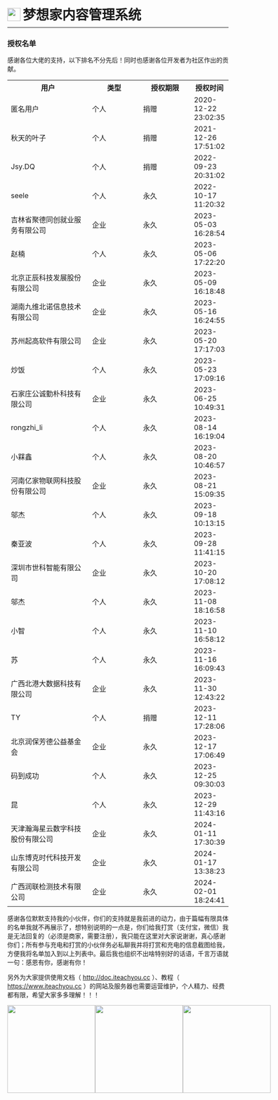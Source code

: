 <div style="display: flex;">
	<img src="https://oss.iteachyou.cc/logo.png" height="30" />
	<div style="margin-left: 5px; font-size: 30px; line-height: 30px; font-weight: bold;">梦想家内容管理系统</div>
</div>

----------
### 授权名单
感谢各位大佬的支持，以下排名不分先后！同时也感谢各位开发者为社区作出的贡献。

<table style="width: 100%; border-collapse: collapse;">
	<tr>
		<th width="50%">用户</th>
        <th style="min-width: 100px;">类型</th>
		<th style="min-width: 100px;">授权期限</th>
		<th width="200">授权时间</th>
	</tr>
    <tr>
		<td money="179.18">匿名用户</td>
        <td>个人</td>
		<td>捐赠</td>
		<td>2020-12-22 23:02:35</td>
	</tr>
	<tr>
		<td money="100.00">秋天的叶子</td>
        <td>个人</td>
		<td>捐赠</td>
		<td>2021-12-26 17:51:02</td>
	</tr>
    <tr>
		<td money="666.00">Jsy.DQ</td>
        <td>个人</td>
		<td>捐赠</td>
		<td>2022-09-23 20:31:02</td>
	</tr>
    <tr>
		<td money="200.00">seele</td>
        <td>个人</td>
		<td>永久</td>
		<td>2022-10-17 11:20:32</td>
	</tr>
    <tr>
		<td money="200.00" web="https://www.jlccpt.com/">吉林省聚德同创就业服务有限公司</td>
		<td>企业</td>
		<td>永久</td>
		<td>2023-05-03 16:28:54</td>
	</tr>
    <tr>
		<td money="200.00">赵楠</td>
		<td>个人</td>
		<td>永久</td>
		<td>2023-05-06 17:22:20</td>
	</tr>
    <tr>
		<td money="200.00" web="http://www.oppo.com.cn/">北京正辰科技发展股份有限公司</td>
		<td>企业</td>
		<td>永久</td>
		<td>2023-05-09 16:18:48</td>
	</tr>
    <tr>
		<td money="200.00" web="https://www.jvbenov.com/">湖南九维北诺信息技术有限公司</td>
		<td>企业</td>
		<td>永久</td>
		<td>2023-05-16 16:24:55</td>
	</tr>
    <tr>
		<td money="200.00" web="http://www.three-soft.top">苏州起高软件有限公司</td>
		<td>企业</td>
		<td>永久</td>
		<td>2023-05-20 17:17:03</td>
	</tr>
    <tr>
		<td money="256.00">炒饭</td>
		<td>个人</td>
		<td>永久</td>
		<td>2023-05-23 17:09:16</td>
	</tr>
    <tr style="display: none;">
		<td money="200.00" class="" web="https://www.isoftstone.com/">软通动力信息技术（集团）股份有限公司</td>
		<td>企业</td>
		<td>永久</td>
		<td>2023-06-17 17:30:39</td>
	</tr>
    <tr>
		<td money="200.00" web="http://www.gongcheng666.com/">石家庄公诚勤朴科技有限公司</td>
		<td>企业</td>
		<td>永久</td>
		<td>2023-06-25 10:49:31</td>
	</tr>
    <tr>
		<td money="200.00">rongzhi_li</td>
		<td>个人</td>
		<td>永久</td>
		<td>2023-08-14 16:19:04</td>
	</tr>
    <tr>
		<td money="210.00">小槑鑫</td>
		<td>个人</td>
		<td>永久</td>
		<td>2023-08-20 10:46:57</td>
	</tr>
    <tr>
		<td money="200.00" class="18588208562" web="http://www.ehome9.com">河南亿家物联网科技股份有限公司</td>
		<td>企业</td>
		<td>永久</td>
		<td>2023-08-21 15:09:35</td>
	</tr>
    <tr>
		<td money="200.00" class="14705204820" web="http://www.xcmgec.com">邬杰</td>
		<td>个人</td>
		<td>永久</td>
		<td>2023-09-18 10:13:15</td>
	</tr>
    <tr>
		<td money="200.00" class="15926322029" web="https://www.jundwz.com">秦亚波</td>
		<td>个人</td>
		<td>永久</td>
		<td>2023-09-28 11:41:15</td>
	</tr>
    <tr>
		<td money="200.00" class="18682355021" web="http://www.skdsmart.com">深圳市世科智能有限公司</td>
		<td>企业</td>
		<td>永久</td>
		<td>2023-10-20 17:08:12</td>
	</tr>
    <tr>
		<td money="200.00" class="14705204820" web="http://www.machine365.work">邬杰</td>
		<td>个人</td>
		<td>永久</td>
		<td>2023-11-08 18:16:58</td>
	</tr>
    <tr>
		<td money="200.00" class="13286971460" web="">小智</td>
		<td>个人</td>
		<td>永久</td>
		<td>2023-11-10 16:58:12</td>
	</tr>
    <tr>
		<td money="200.00" class="18661426921" web="http://www.indata.top">苏</td>
		<td>个人</td>
		<td>永久</td>
		<td>2023-11-16 16:09:43</td>
	</tr>
    <tr>
		<td money="200.00" class="18977575060" web="www.gxlhxn.com、www.gxxjgf.com">广西北港大数据科技有限公司</td>
		<td>企业</td>
		<td>永久</td>
		<td>2023-11-30 12:43:22</td>
	</tr>
    <tr>
		<td money="200.00" class="15999697494" web="">TY</td>
		<td>个人</td>
		<td>捐赠</td>
		<td>2023-12-11 17:28:06</td>
	</tr>
    <tr>
		<td money="200.00" class="13810283861" web="http://www.rainbowi.cn">北京润保芳德公益基金会</td>
		<td>企业</td>
		<td>永久</td>
		<td>2023-12-17 17:06:49</td>
	</tr>
    <tr>
		<td money="200.00" class="18076578916" web="http://www.inverter-world.ru">码到成功</td>
		<td>个人</td>
		<td>永久</td>
		<td>2023-12-25 09:30:03</td>
	</tr>
    <tr>
		<td money="200.00" class="" web="">昆</td>
		<td>个人</td>
		<td>永久</td>
		<td>2023-12-29 11:43:16</td>
	</tr>
    <tr>
		<td money="200.00" class="022-23757972" web="https://www.hanisun.com">天津瀚海星云数字科技股份有限公司</td>
		<td>企业</td>
		<td>永久</td>
		<td>2024-01-11 17:30:39</td>
	</tr>
    <tr style="display: none;">
		<td money="200.00" class="15308181110" web="http://www.bekky.cn">成都贝壳优选电子商务有限公司</td>
		<td>企业</td>
		<td>永久</td>
		<td>2024-01-11 22:47:06</td>
	</tr>
    <tr>
		<td money="200.00" class="19153228150" web="http://www.bokcad.com">山东博克时代科技开发有限公司</td>
		<td>企业</td>
		<td>永久</td>
		<td>2024-01-17 13:38:23</td>
	</tr>
    <tr>
		<td money="200.00" class="13878160055" web="http://www.runlian-tech.com">广西润联检测技术有限公司</td>
		<td>企业</td>
		<td>永久</td>
		<td>2024-02-01 18:24:41</td>
	</tr>
</table>

感谢各位默默支持我的小伙伴，你们的支持就是我前进的动力，由于篇幅有限具体的名单我就不再展示了，想特别说明的一点是，你们给我打赏（支付宝，微信）我是无法回复的（必须是商家，需要注册），我只能在这里对大家说谢谢，真心感谢你们；所有参与充电和打赏的小伙伴务必私聊我并将打赏和充电的信息截图给我，方便我将名单加入到以上列表中。最后我也组织不出啥特别好的话语，千言万语就一句：感恩有你，感谢有你！

另外为大家提供使用文档（ http://doc.iteachyou.cc ）、教程（ https://www.iteachyou.cc ）的网站及服务器也需要运营维护，个人精力、经费都有限，希望大家多多理解！！！<center>
<div style="display: flex; justify-content: space-between;">
    <img src="https://oss.iteachyou.cc/20201201174329.png" width="200" />
    <img src="https://oss.iteachyou.cc/20201201174339.jpg" width="200" />
    <img src="https://oss.iteachyou.cc/20230327163517.jpg" width="200" />
</div>
